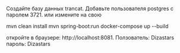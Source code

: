 Создайте базу данных trancat.
Добавьте пользователя postgres с паролем 3721. или измените на свою

mvn clean install
mvn spring-boot:run
docker-compose up --build

откройте в браузере: http://localhost:8081.
Ползователь: Dizastars
пароль: Dizastars